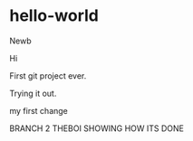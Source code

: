 # hello-world
Newb

Hi

First git project ever.

Trying it out.

my first change


BRANCH 2 THEBOI SHOWING HOW ITS DONE
